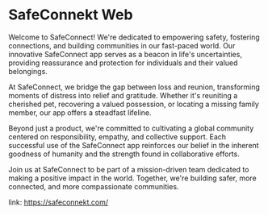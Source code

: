 # SafeConnekt Web

Welcome to SafeConnect! We're dedicated to empowering safety, fostering connections, and building communities in our fast-paced world. Our innovative SafeConnect app serves as a beacon in life's uncertainties, providing reassurance and protection for individuals and their valued belongings.

At SafeConnect, we bridge the gap between loss and reunion, transforming moments of distress into relief and gratitude. Whether it's reuniting a cherished pet, recovering a valued possession, or locating a missing family member, our app offers a steadfast lifeline.

Beyond just a product, we're committed to cultivating a global community centered on responsibility, empathy, and collective support. Each successful use of the SafeConnect app reinforces our belief in the inherent goodness of humanity and the strength found in collaborative efforts.

Join us at SafeConnect to be part of a mission-driven team dedicated to making a positive impact in the world. Together, we're building safer, more connected, and more compassionate communities.

link: https://safeconnekt.com/